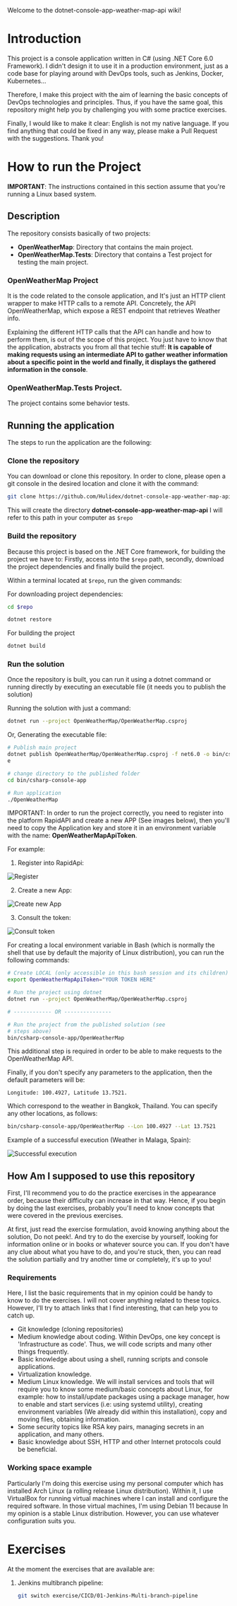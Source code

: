 Welcome to the dotnet-console-app-weather-map-api wiki!

# Introduction

This project is a console application written in C# (using .NET Core 6.0 Framework). I didn't design it to use it in a production environment, just as a code base for playing around with DevOps tools, such as Jenkins, Docker, Kubernetes...

Therefore, I make this project with the aim of learning the basic concepts of DevOps technologies and principles. Thus, if you have the same goal, this repository might help you by challenging you with some practice exercises.

Finally, I would like to make it clear: English is not my native language. If you find anything that could be fixed in any way, please make a Pull Request with the suggestions. Thank you!

# How to run the Project

**IMPORTANT**: The instructions contained in this section assume that you're running a Linux based system.

## Description

The repository consists basically of two projects:

- **OpenWeatherMap**: Directory that contains the main project.
- **OpenWeatherMap.Tests**: Directory that contains a Test project for testing the main project.

### OpenWeatherMap Project

It is the code related to the console application, and It's just an HTTP client wrapper to make HTTP calls to a remote API. Concretely, the API OpenWeatherMap, which expose a REST endpoint that retrieves Weather info.

Explaining the different HTTP calls that the API can handle and how to perform them, is out of the scope of this project. You just have to know that the application, abstracts you from all that techie stuff: **It is capable of making requests using an intermediate API to gather weather information about a specific point in the world and finally, it displays the gathered information in the console**.


### OpenWeatherMap.Tests Project.

The project contains some behavior tests.

## Running the application

The steps to run the application are the following:

### Clone the repository

You can download or clone this repository. In order to clone, please open a git console in the desired location and clone it with the command:

```bash
git clone https://github.com/Hulidex/dotnet-console-app-weather-map-api.git
```

This will create the directory **dotnet-console-app-weather-map-api** I will refer to this path in your computer as ```$repo```

### Build the repository

Because this project is based on the .NET Core framework, for building the project we have to: Firstly, access into the ```$repo``` path, secondly, download the project dependencies and finally build the project.

Within a terminal located at ```$repo```, run the given commands:

For downloading project dependencies:

```bash
cd $repo
```

```bash
dotnet restore 
```

For building the project

```bash
dotnet build
```

### Run the solution

Once the repository is built, you can run it using a dotnet command or running directly by executing an executable file (it needs you to publish the solution)

Running the solution with just a command:

```bash
dotnet run --project OpenWeatherMap/OpenWeatherMap.csproj
```

Or, Generating the executable file:

```bash
# Publish main project
dotnet publish OpenWeatherMap/OpenWeatherMap.csproj -f net6.0 -o bin/csharp-console-app -r linux-x64 --self-contained tru
e

# change directory to the published folder
cd bin/csharp-console-app

# Run application
./OpenWeatherMap
```

IMPORTANT: In order to run the project correctly, you need to register into the platform RapidAPI and create a new APP (See images below), then you'll need to copy the Application key and store it in an environment variable with the name: **OpenWeatherMapApiToken**.

For example:

1. Register into RapidApi:

![Register](https://github.com/Hulidex/dotnet-console-app-weather-map-api/blob/master/docs/images/rapidapi01.png)

2. Create a new App:

![Create new App](https://github.com/Hulidex/dotnet-console-app-weather-map-api/blob/master/docs/images/rapidapi02.png)

3. Consult the token:

![Consult token](https://github.com/Hulidex/dotnet-console-app-weather-map-api/blob/master/docs/images/rapidapi03.png)

For creating a local environment variable in Bash (which is normally the shell that use by default the majority of Linux distribution), you can run the following commands:

```bash
# Create LOCAL (only accessible in this bash session and its children) environment variable
export OpenWeatherMapApiToken="YOUR TOKEN HERE"

# Run the project using dotnet
dotnet run --project OpenWeatherMap/OpenWeatherMap.csproj

# ------------ OR ---------------

# Run the project from the published solution (see
# steps above)
bin/csharp-console-app/OpenWeatherMap
```

This additional step is required in order to be able to make requests to the OpenWeatherMap API.

Finally, if you don't specify any parameters to the application, then the default parameters will be:

```
Longitude: 100.4927, Latitude 13.7521.
```

Which correspond to the weather in Bangkok, Thailand. You can specify any other locations, as follows:

```bash
bin/csharp-console-app/OpenWeatherMap --Lon 100.4927 --Lat 13.7521
```

Example of a successful execution (Weather in Malaga, Spain):

![Successful execution](https://github.com/Hulidex/dotnet-console-app-weather-map-api/blob/master/docs/images/success-execution.png)

## How Am I supposed to use this repository

First, I'll recommend you to do the practice exercises in the appearance order, because their difficulty can increase in that way. Hence, if you begin by doing the last exercises, probably you'll need to know concepts that were covered in the previous exercises.

At first, just read the exercise formulation, avoid knowing anything about the solution, Do not peek!. And try to do the exercise by yourself, looking for information online or in books or whatever source you can. If you don't have any clue about what you have to do, and you're stuck, then, you can read the solution partially and try another time or completely, it's up to you!

### Requirements

Here, I list the basic requirements that in my opinion could be handy to know to do the exercises. I will not cover anything related to these topics. However, I'll try to attach links that I find interesting, that can help you to catch up.

- Git knowledge (cloning repositories)
- Medium knowledge about coding. Within DevOps, one key concept is 'Infrastructure as code'. Thus, we will code scripts and many other things frequently. 
- Basic knowledge about using a shell, running scripts and console applications.
- Virtualization knowledge.
- Medium Linux knowledge. We will install services and tools that will require you to know some medium/basic concepts about Linux, for example: how to install/update packages using a package manager, how to enable and start services (i.e: using systemd utility), creating environment variables (We already did within this installation), copy and moving files, obtaining information.
- Some security topics like RSA key pairs, managing secrets in an application, and many others.
- Basic knowledge about SSH, HTTP and other Internet protocols could be beneficial.

### Working space example

Particularly I'm doing this exercise using my personal computer which has installed Arch Linux (a rolling release Linux distribution). Within it, I use VirtualBox for running virtual machines where I can install and configure the required software. In those virtual machines, I'm using Debian 11 because In my opinion is a stable Linux distribution. However, you can use whatever configuration suits you.

# Exercises

At the moment the exercises that are available are:

1. Jenkins multibranch pipeline:
    ```bash
    git switch exercise/CICD/01-Jenkins-Multi-branch-pipeline 
    ```


